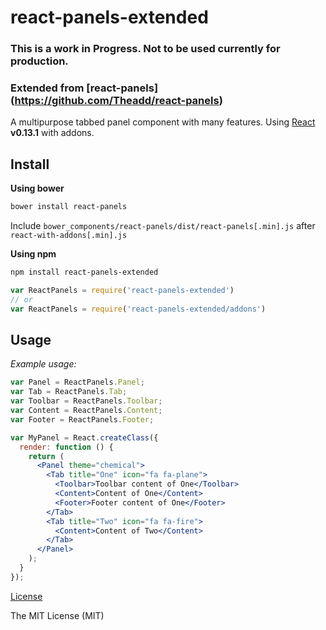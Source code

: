 react-panels-extended
=======================

### This is a work in Progress. Not to be used currently for production.

### Extended from [react-panels] (https://github.com/Theadd/react-panels) 
A multipurpose tabbed panel component with many features. Using [React](http://facebook.github.io/react/) **v0.13.1** with addons.

## Install

**Using bower**
```sh
bower install react-panels
```
Include ```bower_components/react-panels/dist/react-panels[.min].js``` after ```react-with-addons[.min].js```

**Using npm**
```sh
npm install react-panels-extended
```
```js
var ReactPanels = require('react-panels-extended')
// or
var ReactPanels = require('react-panels-extended/addons')
```


## Usage

*Example usage:*

```jsx
var Panel = ReactPanels.Panel;
var Tab = ReactPanels.Tab;
var Toolbar = ReactPanels.Toolbar;
var Content = ReactPanels.Content;
var Footer = ReactPanels.Footer;

var MyPanel = React.createClass({
  render: function () {
    return (
      <Panel theme="chemical">
        <Tab title="One" icon="fa fa-plane">
          <Toolbar>Toolbar content of One</Toolbar>
          <Content>Content of One</Content>
          <Footer>Footer content of One</Footer>
        </Tab>
        <Tab title="Two" icon="fa fa-fire">
          <Content>Content of Two</Content>
        </Tab>
      </Panel>
    );
  }
});
```
[License](https://github.com/topgun743/react-panels-extended/blob/master/LICENSE)

The MIT License (MIT)
